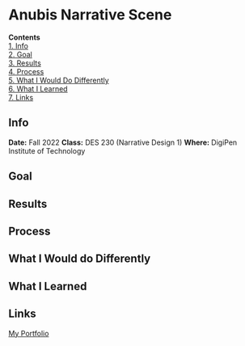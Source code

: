 # Anubis Narrative Scene
**Contents**  
[1. Info](#info)  
[2. Goal](#goal)  
[3. Results](#results)  
[4. Process](#process)  
[5. What I Would Do Differently](#what-i-would-do-differently)  
[6. What I Learned](#what-i-learned)  
[7. Links](#links)  

## Info
**Date:** Fall 2022 
**Class:** DES 230 (Narrative Design 1)
**Where:** DigiPen Institute of Technology


## Goal
## Results
## Process
## What I Would do Differently
## What I Learned
## Links
[My Portfolio](https://github.com/ksanti6/portfolio)  
